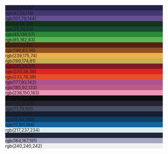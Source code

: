 
<div style="background:rgb(36,34,74);">rgb(36,34,74)</div>
<div style="background:rgb(67,56,114);">rgb(67,56,114)</div>
<div style="background:rgb(101,79,144);">rgb(101,79,144)</div>

<div style="background:rgb(18,52,29);">rgb(18,52,29)</div>
<div style="background:rgb(25,74,50);">rgb(25,74,50)</div>
<div style="background:rgb(45,136,57);">rgb(45,136,57)</div>
<div style="background:rgb(85,182,83);">rgb(85,182,83)</div>

<div style="background:rgb(86,32,18);">rgb(86,32,18)</div>
<div style="background:rgb(146,83,36);">rgb(146,83,36)</div>
<div style="background:rgb(239,175,74);">rgb(239,175,74)</div>
<div style="background:rgb(199,174,81);">rgb(199,174,81)</div>

<div style="background:rgb(125,26,37);">rgb(125,26,37)</div>
<div style="background:rgb(220,38,36);">rgb(220,38,36)</div>
<div style="background:rgb(233,78,39);">rgb(233,78,39)</div>

<div style="background:rgb(177,83,142);">rgb(177,83,142)</div>
<div style="background:rgb(185,92,133);">rgb(185,92,133)</div>
<div style="background:rgb(238,150,183);">rgb(238,150,183)</div>

<div style="background:rgb(12,11,14);">rgb(12,11,14)</div>
<div style="background:rgb(39,35,47);">rgb(39,35,47)</div>
<div style="background:rgb(71,79,101);">rgb(71,79,101)</div>

<div style="background:rgb(24,30,49);">rgb(24,30,49)</div>
<div style="background:rgb(15,64,100);">rgb(15,64,100)</div>
<div style="background:rgb(17,101,164);">rgb(17,101,164)</div>
<div style="background:rgb(217,237,234);">rgb(217,237,234)</div>

<div style="background:rgb(33,39,60);">rgb(33,39,60)</div>
<div style="background:rgb(164,167,191);">rgb(164,167,191)</div>
<div style="background:rgb(240,240,242);">rgb(240,240,242)</div>